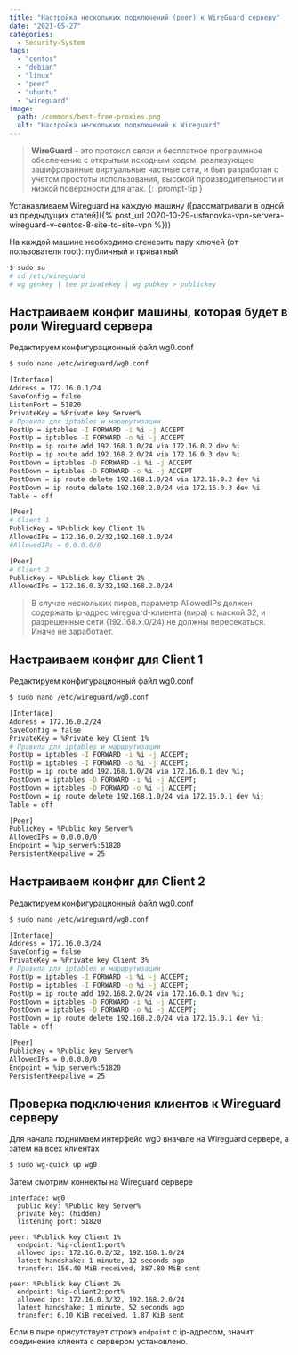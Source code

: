 ```yaml
---
title: "Настройка нескольких подключений (peer) к WireGuard серверу"
date: "2021-05-27"
categories: 
  - Security-System
tags: 
  - "centos"
  - "debian"
  - "linux"
  - "peer"
  - "ubuntu"
  - "wireguard"
image:
  path: /commons/best-free-proxies.png
  alt: "Настройка нескольких подключений к Wireguard"
---
```


> **WireGuard** - это протокол связи и бесплатное программное обеспечение с открытым исходным кодом, реализующее зашифрованные виртуальные частные сети, и был разработан с учетом простоты использования, высокой производительности и низкой поверхности для атак.
{: .prompt-tip }

Устанавливаем Wireguard на каждую машину ([рассматривали в одной из предыдущих статей]({% post_url 2020-10-29-ustanovka-vpn-servera-wireguard-v-centos-8-site-to-site-vpn %}))

На каждой машине необходимо сгенерить пару ключей (от пользователя root): публичный и приватный

```sh
$ sudo su
# cd /etc/wireguard
# wg genkey | tee privatekey | wg pubkey > publickey
```

## Настраиваем конфиг машины, которая будет в роли Wireguard сервера

Редактируем конфигурационный файл wg0.conf

```sh
$ sudo nano /etc/wireguard/wg0.conf

[Interface]
Address = 172.16.0.1/24
SaveConfig = false
ListenPort = 51820
PrivateKey = %Private key Server%
# Правила для iptables и маршрутизации
PostUp = iptables -I FORWARD -i %i -j ACCEPT
PostUp = iptables -I FORWARD -o %i -j ACCEPT
PostUp = ip route add 192.168.1.0/24 via 172.16.0.2 dev %i
PostUp = ip route add 192.168.2.0/24 via 172.16.0.3 dev %i
PostDown = iptables -D FORWARD -i %i -j ACCEPT
PostDown = iptables -D FORWARD -o %i -j ACCEPT
PostDown = ip route delete 192.168.1.0/24 via 172.16.0.2 dev %i
PostDown = ip route delete 192.168.2.0/24 via 172.16.0.3 dev %i
Table = off

[Peer]
# Client 1
PublicKey = %Publick key Client 1%
AllowedIPs = 172.16.0.2/32,192.168.1.0/24
#AllowedIPs = 0.0.0.0/0

[Peer]
# Client 2
PublicKey = %Publick key Client 2%
AllowedIPs = 172.16.0.3/32,192.168.2.0/24
```

> В случае нескольких пиров, параметр AllowedIPs должен содержать ip-адрес wireguard-клиента (пира) с маской 32, и разрешенные сети (192.168.х.0/24) не должны пересекаться. Иначе не заработает.

## Настраиваем конфиг для Client 1

Редактируем конфигурационный файл wg0.conf

```sh
$ sudo nano /etc/wireguard/wg0.conf

[Interface]
Address = 172.16.0.2/24
SaveConfig = false
PrivateKey = %Private key Client 1%
# Правила для iptables и маршрутизации
PostUp = iptables -I FORWARD -i %i -j ACCEPT;
PostUp = iptables -I FORWARD -o %i -j ACCEPT;
PostUp = ip route add 192.168.1.0/24 via 172.16.0.1 dev %i;
PostDown = iptables -D FORWARD -i %i -j ACCEPT;
PostDown = iptables -D FORWARD -o %i -j ACCEPT;
PostDown = ip route delete 192.168.1.0/24 via 172.16.0.1 dev %i;
Table = off

[Peer]
PublicKey = %Public key Server%
AllowedIPs = 0.0.0.0/0
Endpoint = %ip_server%:51820
PersistentKeepalive = 25
```

## Настраиваем конфиг для Client 2

Редактируем конфигурационный файл wg0.conf

```sh
$ sudo nano /etc/wireguard/wg0.conf

[Interface]
Address = 172.16.0.3/24
SaveConfig = false
PrivateKey = %Private key Client 3%
# Правила для iptables и маршрутизации
PostUp = iptables -I FORWARD -i %i -j ACCEPT;
PostUp = iptables -I FORWARD -o %i -j ACCEPT;
PostUp = ip route add 192.168.2.0/24 via 172.16.0.1 dev %i;
PostDown = iptables -D FORWARD -i %i -j ACCEPT;
PostDown = iptables -D FORWARD -o %i -j ACCEPT;
PostDown = ip route delete 192.168.2.0/24 via 172.16.0.1 dev %i;
Table = off

[Peer]
PublicKey = %Public key Server%
AllowedIPs = 0.0.0.0/0
Endpoint = %ip_server%:51820
PersistentKeepalive = 25
```

## Проверка подключения клиентов к Wireguard серверу

Для начала поднимаем интерфейс wg0 вначале на Wireguard сервере, а затем на всех клиентах

```sh
$ sudo wg-quick up wg0
```

Затем смотрим коннекты на Wireguard сервере

```
interface: wg0
  public key: %Public key Server%
  private key: (hidden)
  listening port: 51820

peer: %Publick key Client 1%
  endpoint: %ip-client1:port%
  allowed ips: 172.16.0.2/32, 192.168.1.0/24
  latest handshake: 1 minute, 12 seconds ago
  transfer: 156.40 MiB received, 387.80 MiB sent

peer: %Publick key Client 2%
  endpoint: %ip-client2:port%
  allowed ips: 172.16.0.3/32, 192.168.2.0/24
  latest handshake: 1 minute, 52 seconds ago
  transfer: 6.10 KiB received, 1.87 KiB sent
```

Если в пире присутствует строка `endpoint` с ip-адресом, значит соединение клиента с сервером установлено.
